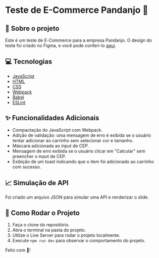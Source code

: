 
# Teste de E-Commerce Pandanjo 🐼

## :book: Sobre o projeto
Este é um teste de E-Commerce para a empresa Pandanjo. O design do teste foi criado no Figma, e você pode conferi-lo [aqui](https://www.figma.com/file/i2X1ajPBAZrPi8GMoNLzMF/Teste-Panda-2024?type=design&node-id=0-1&mode=design&t=nTJOYWARuAX3q4qw-0).

## :computer: Tecnologias
- [JavaScript](https://www.javascript.com/)
- [HTML](https://developer.mozilla.org/en-US/docs/Web/HTML)
- [CSS](https://developer.mozilla.org/en-US/docs/Web/CSS)
- [Webpack](https://webpack.js.org/)
- [Babel](https://babeljs.io/)
- [ESLint](https://eslint.org/)

## :sparkles: Funcionalidades Adicionais
- Compactação do JavaScript com Webpack.
- Adição de validação: uma mensagem de erro é exibida se o usuário tentar adicionar ao carrinho sem selecionar cor e tamanho.
- Máscara adicionada ao input de CEP.
- Mensagem de erro exibida se o usuário clicar em "Calcular" sem preencher o input de CEP.
- Exibição de um toast indicando que o item foi adicionado ao carrinho com sucesso.

## :chart_with_upwards_trend: Simulação de API
Foi criado um arquivo JSON para simular uma API e renderizar o slide.

## :rocket: Como Rodar o Projeto
1. Faça o clone do repositório.
2. Abra o terminal na pasta do projeto.
3. Utilize o Live Server para rodar o projeto localmente.
4. Execute `npm run dev` para observar o comportamento do projeto.

Feito com 💜!
